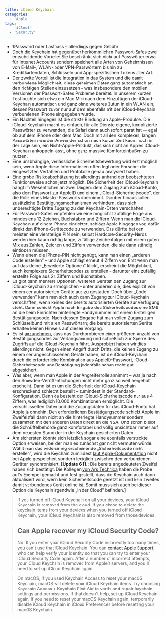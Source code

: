 ```yaml
---
title: iCloud Keychain
categories:
  - 'Apple'
tags:
  - 'iCloud'
  - 'Security'
---
```

* 1Password oder Lastpass – allerdings gegen Gebühr
* Doch die Keychain hat gegenüber herkömmlichen Passwort-Safes zwei entscheidende Vorteile: Sie beschränkt sich nicht auf Passwörter etwa für Internet Accounts sondern speichert alle Arten von Geheimnissen von E-Mail-, WLAN- oder VPN-Passwörtern bis hin zu Kreditkartendaten, Schlüsseln und App-spezifischen Tokens aller Art.
* Der zweite Vorteil ist die Integration in das System und die damit verbundene Möglichkeit, diese geheimen Daten ganz automatisch an den richtigen Stellen einzusetzen – was insbesondere den mobilen Versionen der Passwort-Safes Probleme bereitet. In unserem kurzen Test buchte sich etwa ein Mac Mini nach dem Hinzufügen der iCloud-Keychain automatisch und ganz ohne weiteres Zutun in ein WLAN ein, dessen Passwort zuvor nur auf dem ebenfalls mit der iCloud-Keychain verbundenen iPhone eingegeben wurde.
* Ein Nachteil hingegen ist die strikte Bindung an Apple-Produkte. Die iCloud-Keychain macht es einfach, für alle Dienste eigene, komplizierte Passwörter zu verwenden, die Safari dann auch sofort parat hat -- egal ob auf dem iPhone oder dem Mac. Doch mit all den komplexen, langen Passwörtern werden Anwender schon nach kurzer Zeit kaum noch in der Lage sein, ein Nicht-Apple-Produkt, das sich nicht an Apples iCloud-Keychain ankoppeln lässt, ohne ganz massive Komforteinbußen zu nutzen.
* Eine unabhängige, verlässliche Sicherheitsbewertung wird erst möglich sein, wenn Apple diese Informationen offen legt oder Forscher die eingesetzten Verfahren und Protokolle genau analysiert haben.
* Eine grobe Risikoabschätzung ist allerdings anhand der beobachteten Funktionsweise schon jetzt möglich. Die Sicherheit der iCloud-Keychain hängt im Wesentlichen an zwei Dingen: dem Zugang zum iCloud-Konto, also dem Passwort zur AppleID und einem „iCloud-Sicherheitscode”, der die Rolle eines Master-Passworts übernimmt. Darüber hinaus sollen zusätzliche Bestätigungsmechanismen verhindern, dass sich unberechtigte Dritte Zugang zu den Keychain-Daten verschaffen.
* Für Passwort-Safes empfehlen wir eine möglichst zufällige Folge aus mindestens 12 Zeichen, Buchstaben und Ziffern. Wenn man die iCloud-Keychain auf einem iPhone einrichtet, schlägt Apple hingegen vor, dafür direkt den iPhone-Gerätecode zu verwenden. Das dürfte bei den meisten eine vierstellige PIN sein; selbst Hardcore-Security-Nerds werden hier kaum richtig lange, zufällige Zeichenfolgen mit einem guten Mix aus Zahlen, Zeichen und Ziffern verwenden, die sie dann ständig eintippen müssen.
* Wenn einem die iPhone-PIN nicht genügt, kann man einen „anderen Code erstellen” – und Apple schlägt erneut 4 Ziffern vor. Erst wenn man auf das kleine „Erweiterte Optionen” klickt, erscheint die Möglichkeit, auch komplexere Sicherheitscodes zu erstellen – darunter eine zufällig erstellte Folge aus 24 Ziffern und Buchstaben.
* Es gibt dann mehrere Optionen, weiteren Geräten den Zugang zur iCloud-Keychain zu ermöglichen – unter anderem die, dies explizit von einem der autorisierten Geräte aus zu gestatten. Doch über „Code verwenden” kann man sich auch dann Zugang zur iCloud-Keychain verschaffen, wenn keines der bereits autorisierten Geräte zur Verfügung steht. Dann schickt Apple nach Eingabe des Sicherheitscodes eine SMS an die beim Einrichten hinterlegte Handynummer mit einem 6-stelligen Bestätigungscode. Nach dessen Eingabe hat man vollen Zugang zum Schlüsselbund mit allen Passwörtern; die bereits autorisierten Geräte erhalten keinen Hinweis auf diesen Vorgang.
* Es ist [anzunehmen](https://support.apple.com/kb/TS4644), dass das Durchprobieren einer größeren Anzahl von Bestätigungscodes zur Verlangsamung und schließlich zur Sperre des Zugriffs auf die iCloud-Keychain führt. Ausprobiert haben wir dies allerdings nicht. Gegen einen Angriff durch Dritte, die keinen Zugang zu einem der angeschlossenen Geräte haben, ist die iCloud-Keychain durch die erforderliche Kombination aus AppleID-Passwort, iCloud-Sicherheitscode und Bestätigung jedenfalls schon recht gut abgesichert.
* Was aber, wenn man Apple in der Angreiferrolle annimmt – was ja nach den Snowden-Veröffentlichungen nicht mehr ganz so weit hergeholt erscheint. Dann ist es um die Sicherheit der iCloud-Keychain erschreckend schlecht bestellt – zumindest in der Standard-Konfiguration. Denn da besteht der iCloud-Sicherheitscode nur aus 4 Ziffern, was lediglich 10.000 Kombinationen ermöglicht. Die verschlüsselten Daten und die Zugangsdaten für das iCloud-Konto hat Apple ja ohnehin. Den erforderlichen Bestätigungscode schickt Apple im Zweifelsfall dann nicht an die hinterlegte Handynummer sondern zusammen mit den anderen Daten direkt an die NSA. Und schon bleibt die Schnüffelbehörde ganz komfortabel und völlig unsichtbar immer auf dem neuesten Stand der in der Keychain gesicherten Daten.
* Am sichersten könnte sich letztlich sogar eine ebenfalls versteckte Option erweisen, bei der man es zunächst gar nicht vermuten würde: Wählt man das widersinnig erscheinende „Sicherheitscode nicht erstellen”, wird die Keychain zumindest [laut Apple-Dokumentation](https://support.apple.com/kb/HT5813) nicht bei Apple gespeichert sondern lediglich zwischen den verbundenen Geräten synchronisiert. **[Update 6.11.**: Die bereits angedeuteten Zweifel haben sich bestätigt. Die Kollegen [von Ars Technica](http://arstechnica.com/information-technology/2013/10/apple-claim-that-icloud-can-store-passwords-only-locally-seems-to-be-false/) haben die Probe auf’s Exempel gemacht und fest gestellt, dass die Keychain auch dann aktualisiert wird, wenn kein Sicherheitscode gesetzt ist und kein zweites damit verbundenes Gerät online ist. Somit muss sich auch bei dieser Option die Keychain irgendwie „in der Cloud” befinden.**]**

> If you turned off iCloud Keychain on all your devices, your iCloud Keychain is removed from the cloud. If you chose to delete the keychain items from your devices when you turned off iCloud Keychain, your iCloud Keychain is also removed from those devices.

> ## Can Apple recover my iCloud Security Code?
> 
> No. If you enter your iCloud Security Code incorrectly too many times, you can't use that iCloud Keychain. You can [contact Apple Support](http://www.apple.com/support/icloud/contact/), who can help verify your identity so that you can try to enter your iCloud Security Code again. After a number of incorrect attempts, your iCloud Keychain is removed from Apple’s servers, and you'll need to set up iCloud Keychain again.

> On macOS, if you used Keychain Access to reset your macOS Keychain, macOS will delete your iCloud Keychain items. Try choosing Keychain Access > Keychain First Aid to verify and repair keychain settings and permissions. If that doesn't help, set up iCloud Keychain again. If you need to reset your macOS Keychain again, temporarily disable iCloud Keychain in iCloud Preferences before resetting your macOS Keychain.
